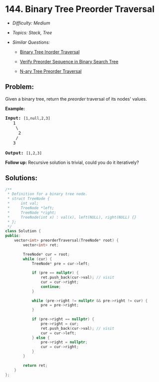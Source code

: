# 144. Binary Tree Preorder Traversal

* *Difficulty: Medium*

* *Topics: Stack, Tree*

* *Similar Questions:*

  * [Binary Tree Inorder Traversal](binary-tree-inorder-traversal.md)

  * [Verify Preorder Sequence in Binary Search Tree](verify-preorder-sequence-in-binary-search-tree.md)

  * [N-ary Tree Preorder Traversal](n-ary-tree-preorder-traversal.md)

## Problem:

<p>Given a binary tree, return the <em>preorder</em> traversal of its nodes&#39; values.</p>

<p><strong>Example:</strong></p>

<pre>
<strong>Input:</strong>&nbsp;<code>[1,null,2,3]</code>
   1
    \
     2
    /
   3

<strong>Output:</strong>&nbsp;<code>[1,2,3]</code>
</pre>

<p><strong>Follow up:</strong> Recursive solution is trivial, could you do it iteratively?</p>

## Solutions:

```c++
/**
 * Definition for a binary tree node.
 * struct TreeNode {
 *     int val;
 *     TreeNode *left;
 *     TreeNode *right;
 *     TreeNode(int x) : val(x), left(NULL), right(NULL) {}
 * };
 */
class Solution {
public:
    vector<int> preorderTraversal(TreeNode* root) {
        vector<int> ret;
        
        TreeNode* cur = root;
        while (cur) {
            TreeNode* pre = cur->left;
            
            if (pre == nullptr) {
                ret.push_back(cur->val); // visit
                cur = cur->right;
                continue;
            }
            
            while (pre->right != nullptr && pre->right != cur) {
                pre = pre->right;
            }
            
            if (pre->right == nullptr) {
                pre->right = cur;
                ret.push_back(cur->val); // visit
                cur = cur->left;
            } else {
                pre->right = nullptr;
                cur = cur->right;
            }
        }
        
        return ret;
    }
};
```
